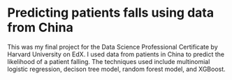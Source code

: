 # Predicting patients falls using data from China
This was my final project for the Data Science Professional Certificate by Harvard University on EdX. I used data from patients in China to predict the likelihood of a patient falling. The techniques used include multinomial logistic regression, decison tree model, random forest model, and XGBoost.
